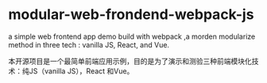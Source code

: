 # modular-web-frondend-webpack-js
a simple web frontend app demo build with webpack ,a morden modularize method in three tech : vanilla JS, React, and Vue.

本开源项目是一个最简单前端应用示例，目的是为了演示和测验三种前端模块化技术：纯JS（vanilla JS），React 和Vue。

# 